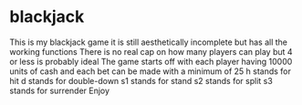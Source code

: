 # blackjack
This is my blackjack game
it is still aesthetically incomplete but has all the working functions
There is no real cap on how many players can play but 4 or less is probably ideal
The game starts off with each player having 10000 units of cash and each bet can be made with a minimum of 25 
h stands for hit
d stands for double-down
s1 stands for stand
s2 stands for split
s3 stands for surrender
Enjoy
